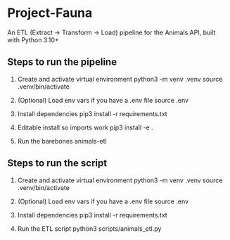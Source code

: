 # Project-Fauna
An ETL (Extract → Transform → Load) pipeline for the Animals API, built with Python 3.10+ 

## Steps to run the pipeline
1. Create and activate virtual environment
python3 -m venv .venv
source .venv/bin/activate

2. (Optional) Load env vars if you have a .env file
source .env

3. Install dependencies
pip3 install -r requirements.txt

4. Editable install so imports work
pip3 install -e .

4. Run the barebones
animals-etl


## Steps to run the script
1. Create and activate virtual environment
python3 -m venv .venv
source .venv/bin/activate

2. (Optional) Load env vars if you have a .env file
source .env

3. Install dependencies
pip3 install -r requirements.txt

4. Run the ETL script
python3 scripts/animals_etl.py